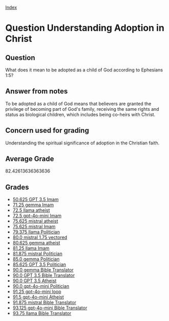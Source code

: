 
[Index](../../index.md)
# Question Understanding Adoption in Christ
## Question
What does it mean to be adopted as a child of God according to Ephesians 1:5?

## Answer from notes
To be adopted as a child of God means that believers are granted the privilege of becoming part of God's family, receiving the same rights and status as biological children, which includes being co-heirs with Christ.

## Concern used for grading
Understanding the spiritual significance of adoption in the Christian faith.

## Average Grade
82.42613636363636

## Grades
 * [50.625 GPT 3.5 Imam](../answers/GPT_3.5_Imam/Understanding_Adoption_in_Christ.md)
 * [71.25 gemma Imam](../answers/gemma_Imam/Understanding_Adoption_in_Christ.md)
 * [72.5 llama atheist](../answers/llama_atheist/Understanding_Adoption_in_Christ.md)
 * [72.5 gpt-4o-mini Imam](../answers/gpt-4o-mini_Imam/Understanding_Adoption_in_Christ.md)
 * [75.625 mistral atheist](../answers/mistral_atheist/Understanding_Adoption_in_Christ.md)
 * [75.625 mistral Imam](../answers/mistral_Imam/Understanding_Adoption_in_Christ.md)
 * [79.375 llama Politician](../answers/llama_Politician/Understanding_Adoption_in_Christ.md)
 * [80.0 mistral 1.75 vectored](../answers/mistral_1.75_vectored/Understanding_Adoption_in_Christ.md)
 * [80.625 gemma atheist](../answers/gemma_atheist/Understanding_Adoption_in_Christ.md)
 * [81.25 llama Imam](../answers/llama_Imam/Understanding_Adoption_in_Christ.md)
 * [81.875 mistral Politician](../answers/mistral_Politician/Understanding_Adoption_in_Christ.md)
 * [85.0 gemma Politician](../answers/gemma_Politician/Understanding_Adoption_in_Christ.md)
 * [85.625 GPT 3.5 Politician](../answers/GPT_3.5_Politician/Understanding_Adoption_in_Christ.md)
 * [90.0 gemma Bible Translator](../answers/gemma_Bible_Translator/Understanding_Adoption_in_Christ.md)
 * [90.0 GPT 3.5 Bible Translator](../answers/GPT_3.5_Bible_Translator/Understanding_Adoption_in_Christ.md)
 * [90.0 GPT 3.5 Atheist](../answers/GPT_3.5_Atheist/Understanding_Adoption_in_Christ.md)
 * [90.0 gpt-4o-mini Politician](../answers/gpt-4o-mini_Politician/Understanding_Adoption_in_Christ.md)
 * [91.25 gpt-4o-mini loop](../answers/gpt-4o-mini_loop/Understanding_Adoption_in_Christ.md)
 * [91.5 gpt-4o-mini Atheist](../answers/gpt-4o-mini_Atheist/Understanding_Adoption_in_Christ.md)
 * [91.875 mistral Bible Translator](../answers/mistral_Bible_Translator/Understanding_Adoption_in_Christ.md)
 * [93.125 gpt-4o-mini Bible Translator](../answers/gpt-4o-mini_Bible_Translator/Understanding_Adoption_in_Christ.md)
 * [93.75 llama Bible Translator](../answers/llama_Bible_Translator/Understanding_Adoption_in_Christ.md)
